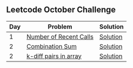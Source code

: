 ## Leetcode October Challenge

| Day | Problem | Solution |
| --- | --- | --- |
| 1 | [Number of Recent Calls](https://leetcode.com/explore/challenge/card/october-leetcoding-challenge/559/week-1-october-1st-october-7th/3480/) | [Solution](https://github.com/varsha-varadarajan/leetcode-challenge/blob/main/October%20Challenge/Problems/Day1.java)
| 2 | [Combination Sum](https://leetcode.com/explore/challenge/card/october-leetcoding-challenge/559/week-1-october-1st-october-7th/3481/) | [Solution](https://github.com/varsha-varadarajan/leetcode-challenge/blob/main/October%20Challenge/Problems/Day2.java)
| 2 | [k-diff pairs in array](https://leetcode.com/problems/k-diff-pairs-in-an-array/) | [Solution](https://github.com/varsha-varadarajan/leetcode-challenge/blob/main/October%20Challenge/Problems/Day3.java)
